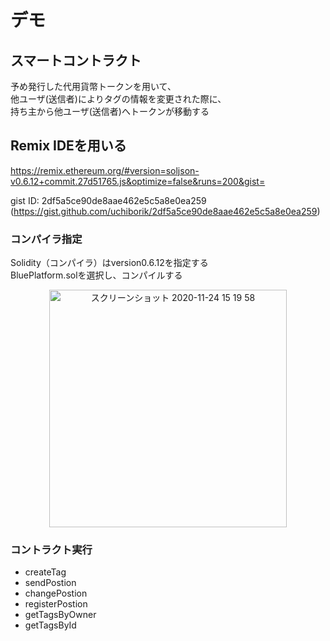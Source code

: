 # デモ
## スマートコントラクト

予め発行した代用貨幣トークンを用いて、</br>
他ユーザ(送信者)によりタグの情報を変更された際に、</br>
持ち主から他ユーザ(送信者)へトークンが移動する

## Remix IDEを用いる
https://remix.ethereum.org/#version=soljson-v0.6.12+commit.27d51765.js&optimize=false&runs=200&gist=

gist ID: 2df5a5ce90de8aae462e5c5a8e0ea259
(https://gist.github.com/uchiborik/2df5a5ce90de8aae462e5c5a8e0ea259)

### コンパイラ指定
Solidity（コンパイラ）はversion0.6.12を指定する</br>
BluePlatform.solを選択し、コンパイルする

<div align="center">
<img width="380" alt="スクリーンショット 2020-11-24 15 19 58" src="https://user-images.githubusercontent.com/26053360/100056319-d500ad80-2e68-11eb-9fb5-5952646a840b.png"> 
</div>


### コントラクト実行
- createTag
- sendPostion
- changePostion
- registerPostion
- getTagsByOwner
- getTagsById
